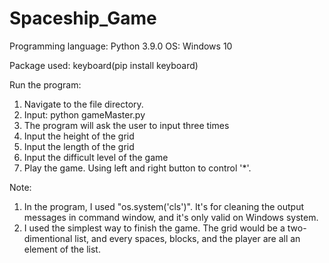 # Spaceship_Game
Programming language: Python 3.9.0
OS: Windows 10

Package used: keyboard(pip install keyboard)

Run the program:
1. Navigate to the file directory.
2. Input: python gameMaster.py
3. The program will ask the user to input three times
4. Input the height of the grid
5. Input the length of the grid
6. Input the difficult level of the game
7. Play the game. Using left and right button to control '*'.

Note:
1. In the program, I used "os.system('cls')". It's for cleaning the output messages in command window, and it's only valid on Windows system.
2. I used the simplest way to finish the game. The grid would be a two-dimentional list, and every spaces, blocks, and the player are all an element of the list.
